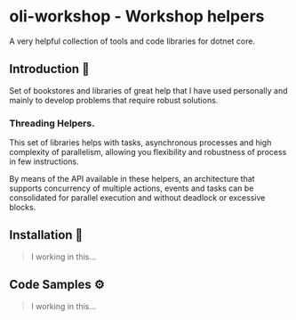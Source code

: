 # oli-workshop - Workshop helpers 
A very helpful collection of tools and code libraries for dotnet core.

## Introduction 🚀

Set of bookstores and libraries of great help that I have used personally and mainly to develop problems that require robust solutions.

### Threading Helpers.

This set of libraries helps with tasks, asynchronous processes and high complexity of parallelism, allowing you flexibility and robustness of process in few instructions.

By means of the API available in these helpers, an architecture that supports concurrency of multiple actions, events and tasks can be consolidated for parallel  execution and without deadlock or excessive blocks.

## Installation 🔧

> I working in this...

## Code Samples ⚙️

> I working in this...

